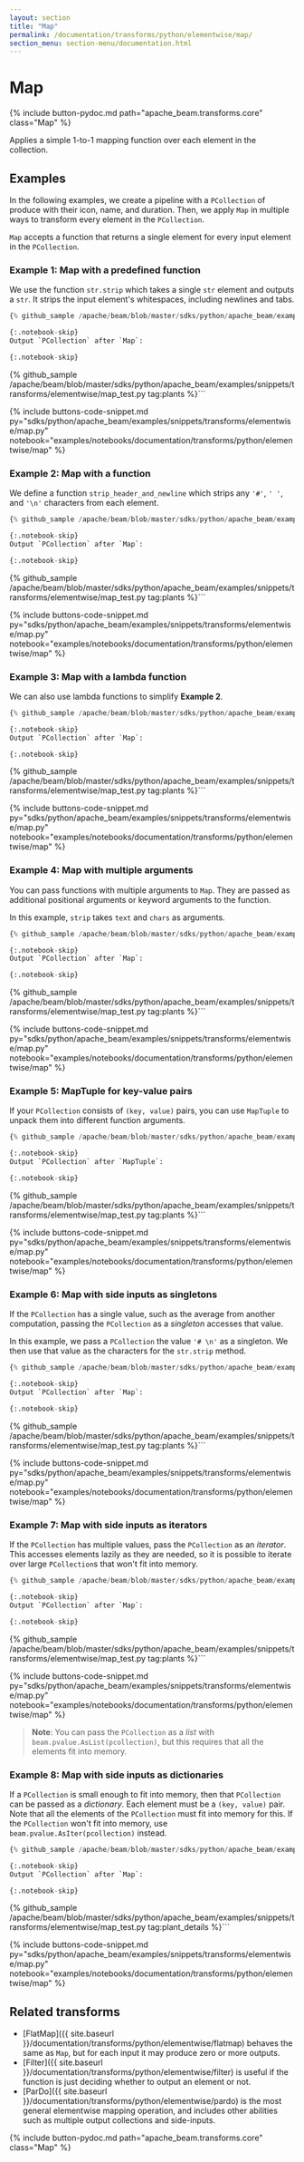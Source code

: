 ```yaml
---
layout: section
title: "Map"
permalink: /documentation/transforms/python/elementwise/map/
section_menu: section-menu/documentation.html
---
```

<!--
Licensed under the Apache License, Version 2.0 (the "License");
you may not use this file except in compliance with the License.
You may obtain a copy of the License at

http://www.apache.org/licenses/LICENSE-2.0

Unless required by applicable law or agreed to in writing, software
distributed under the License is distributed on an "AS IS" BASIS,
WITHOUT WARRANTIES OR CONDITIONS OF ANY KIND, either express or implied.
See the License for the specific language governing permissions and
limitations under the License.
-->

# Map

<script type="text/javascript">
localStorage.setItem('language', 'language-py')
</script>

{% include button-pydoc.md path="apache_beam.transforms.core" class="Map" %}

Applies a simple 1-to-1 mapping function over each element in the collection.

## Examples

In the following examples, we create a pipeline with a `PCollection` of produce with their icon, name, and duration.
Then, we apply `Map` in multiple ways to transform every element in the `PCollection`.

`Map` accepts a function that returns a single element for every input element in the `PCollection`.

### Example 1: Map with a predefined function

We use the function `str.strip` which takes a single `str` element and outputs a `str`.
It strips the input element's whitespaces, including newlines and tabs.

```py
{% github_sample /apache/beam/blob/master/sdks/python/apache_beam/examples/snippets/transforms/elementwise/map.py tag:map_simple %}```

{:.notebook-skip}
Output `PCollection` after `Map`:

{:.notebook-skip}
```
{% github_sample /apache/beam/blob/master/sdks/python/apache_beam/examples/snippets/transforms/elementwise/map_test.py tag:plants %}```

{% include buttons-code-snippet.md
  py="sdks/python/apache_beam/examples/snippets/transforms/elementwise/map.py"
  notebook="examples/notebooks/documentation/transforms/python/elementwise/map"
%}

### Example 2: Map with a function

We define a function `strip_header_and_newline` which strips any `'#'`, `' '`, and `'\n'` characters from each element.

```py
{% github_sample /apache/beam/blob/master/sdks/python/apache_beam/examples/snippets/transforms/elementwise/map.py tag:map_function %}```

{:.notebook-skip}
Output `PCollection` after `Map`:

{:.notebook-skip}
```
{% github_sample /apache/beam/blob/master/sdks/python/apache_beam/examples/snippets/transforms/elementwise/map_test.py tag:plants %}```

{% include buttons-code-snippet.md
  py="sdks/python/apache_beam/examples/snippets/transforms/elementwise/map.py"
  notebook="examples/notebooks/documentation/transforms/python/elementwise/map"
%}

### Example 3: Map with a lambda function

We can also use lambda functions to simplify **Example 2**.

```py
{% github_sample /apache/beam/blob/master/sdks/python/apache_beam/examples/snippets/transforms/elementwise/map.py tag:map_lambda %}```

{:.notebook-skip}
Output `PCollection` after `Map`:

{:.notebook-skip}
```
{% github_sample /apache/beam/blob/master/sdks/python/apache_beam/examples/snippets/transforms/elementwise/map_test.py tag:plants %}```

{% include buttons-code-snippet.md
  py="sdks/python/apache_beam/examples/snippets/transforms/elementwise/map.py"
  notebook="examples/notebooks/documentation/transforms/python/elementwise/map"
%}

### Example 4: Map with multiple arguments

You can pass functions with multiple arguments to `Map`.
They are passed as additional positional arguments or keyword arguments to the function.

In this example, `strip` takes `text` and `chars` as arguments.

```py
{% github_sample /apache/beam/blob/master/sdks/python/apache_beam/examples/snippets/transforms/elementwise/map.py tag:map_multiple_arguments %}```

{:.notebook-skip}
Output `PCollection` after `Map`:

{:.notebook-skip}
```
{% github_sample /apache/beam/blob/master/sdks/python/apache_beam/examples/snippets/transforms/elementwise/map_test.py tag:plants %}```

{% include buttons-code-snippet.md
  py="sdks/python/apache_beam/examples/snippets/transforms/elementwise/map.py"
  notebook="examples/notebooks/documentation/transforms/python/elementwise/map"
%}

### Example 5: MapTuple for key-value pairs

If your `PCollection` consists of `(key, value)` pairs,
you can use `MapTuple` to unpack them into different function arguments.

```py
{% github_sample /apache/beam/blob/master/sdks/python/apache_beam/examples/snippets/transforms/elementwise/map.py tag:map_tuple %}```

{:.notebook-skip}
Output `PCollection` after `MapTuple`:

{:.notebook-skip}
```
{% github_sample /apache/beam/blob/master/sdks/python/apache_beam/examples/snippets/transforms/elementwise/map_test.py tag:plants %}```

{% include buttons-code-snippet.md
  py="sdks/python/apache_beam/examples/snippets/transforms/elementwise/map.py"
  notebook="examples/notebooks/documentation/transforms/python/elementwise/map"
%}

### Example 6: Map with side inputs as singletons

If the `PCollection` has a single value, such as the average from another computation,
passing the `PCollection` as a *singleton* accesses that value.

In this example, we pass a `PCollection` the value `'# \n'` as a singleton.
We then use that value as the characters for the `str.strip` method.

```py
{% github_sample /apache/beam/blob/master/sdks/python/apache_beam/examples/snippets/transforms/elementwise/map.py tag:map_side_inputs_singleton %}```

{:.notebook-skip}
Output `PCollection` after `Map`:

{:.notebook-skip}
```
{% github_sample /apache/beam/blob/master/sdks/python/apache_beam/examples/snippets/transforms/elementwise/map_test.py tag:plants %}```

{% include buttons-code-snippet.md
  py="sdks/python/apache_beam/examples/snippets/transforms/elementwise/map.py"
  notebook="examples/notebooks/documentation/transforms/python/elementwise/map"
%}

### Example 7: Map with side inputs as iterators

If the `PCollection` has multiple values, pass the `PCollection` as an *iterator*.
This accesses elements lazily as they are needed,
so it is possible to iterate over large `PCollection`s that won't fit into memory.

```py
{% github_sample /apache/beam/blob/master/sdks/python/apache_beam/examples/snippets/transforms/elementwise/map.py tag:map_side_inputs_iter %}```

{:.notebook-skip}
Output `PCollection` after `Map`:

{:.notebook-skip}
```
{% github_sample /apache/beam/blob/master/sdks/python/apache_beam/examples/snippets/transforms/elementwise/map_test.py tag:plants %}```

{% include buttons-code-snippet.md
  py="sdks/python/apache_beam/examples/snippets/transforms/elementwise/map.py"
  notebook="examples/notebooks/documentation/transforms/python/elementwise/map"
%}

> **Note**: You can pass the `PCollection` as a *list* with `beam.pvalue.AsList(pcollection)`,
> but this requires that all the elements fit into memory.

### Example 8: Map with side inputs as dictionaries

If a `PCollection` is small enough to fit into memory, then that `PCollection` can be passed as a *dictionary*.
Each element must be a `(key, value)` pair.
Note that all the elements of the `PCollection` must fit into memory for this.
If the `PCollection` won't fit into memory, use `beam.pvalue.AsIter(pcollection)` instead.

```py
{% github_sample /apache/beam/blob/master/sdks/python/apache_beam/examples/snippets/transforms/elementwise/map.py tag:map_side_inputs_dict %}```

{:.notebook-skip}
Output `PCollection` after `Map`:

{:.notebook-skip}
```
{% github_sample /apache/beam/blob/master/sdks/python/apache_beam/examples/snippets/transforms/elementwise/map_test.py tag:plant_details %}```

{% include buttons-code-snippet.md
  py="sdks/python/apache_beam/examples/snippets/transforms/elementwise/map.py"
  notebook="examples/notebooks/documentation/transforms/python/elementwise/map"
%}

## Related transforms

* [FlatMap]({{ site.baseurl }}/documentation/transforms/python/elementwise/flatmap) behaves the same as `Map`, but for
  each input it may produce zero or more outputs.
* [Filter]({{ site.baseurl }}/documentation/transforms/python/elementwise/filter) is useful if the function is just
  deciding whether to output an element or not.
* [ParDo]({{ site.baseurl }}/documentation/transforms/python/elementwise/pardo) is the most general elementwise mapping
  operation, and includes other abilities such as multiple output collections and side-inputs.

{% include button-pydoc.md path="apache_beam.transforms.core" class="Map" %}
